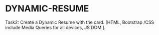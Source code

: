 # DYNAMIC-RESUME
Task2: Create a Dynamic Resume with the card. [HTML, Bootstrap /CSS include Media Queries for all devices, JS DOM ]. 

